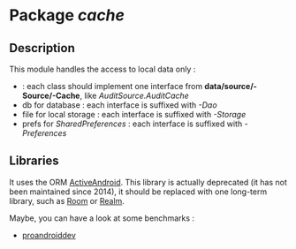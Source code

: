 # Package *cache*
## Description
This module handles the access to local data only : 
- <root> : each class should implement one interface from **data/source/-Source/-Cache**, like *AuditSource.AuditCache*
- db for database : each interface is suffixed with *-Dao*
- file for local storage : each interface is suffixed with *-Storage*
- prefs for *SharedPreferences* : each interface is suffixed with *-Preferences*

## Libraries
It uses the ORM [ActiveAndroid](http://www.activeandroid.com/). This library is actually deprecated (it has not been maintained since 2014), it should be replaced with one long-term library, such as [Room](https://developer.android.com/topic/libraries/architecture/room) or [Realm](https://realm.io/docs/java/latest/). 

Maybe, you can have a look at some benchmarks : 
- [proandroiddev](https://proandroiddev.com/android-databases-performance-crud-a963dd7bb0eb)